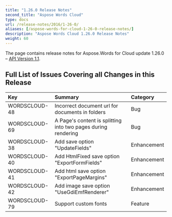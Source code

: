 ```yaml
---
title: "1.26.0 Release Notes"
second_title: "Aspose Words Cloud"
type: docs
url: /release-notes/2016/1-26-0/
aliases: [/aspose-words-for-cloud-1-26-0-release-notes/]
description: "Aspose Words Cloud 1.26.0 Release Notes"
weight: 60
---
```


The page contains release notes for Aspose.Words for Cloud update 1.26.0 – [API Version 1.1](http://api.aspose.com/v1.1/swagger/ui/index).

## Full List of Issues Covering all Changes in this Release

|Key |Summary |Category |
| :- | :- | :- |
|WORDSCLOUD-48 |Incorrect document url for documents in folders |Bug |
|WORDSCLOUD-69 |A Page's content is splitting into two pages during rendering |Bug |
|WORDSCLOUD-38 |Add save option "UpdateFields" |Enhancement |
|WORDSCLOUD-40 |Add HtmlFixed save option "ExportFormFields" |Enhancement |
|WORDSCLOUD-41 |Add html save option "ExportPageMargins" |Enhancement |
|WORDSCLOUD-42 |Add image save option "UseGdiEmfRenderer" |Enhancement |
|WORDSCLOUD-79 |Support custom fonts |Feature |

